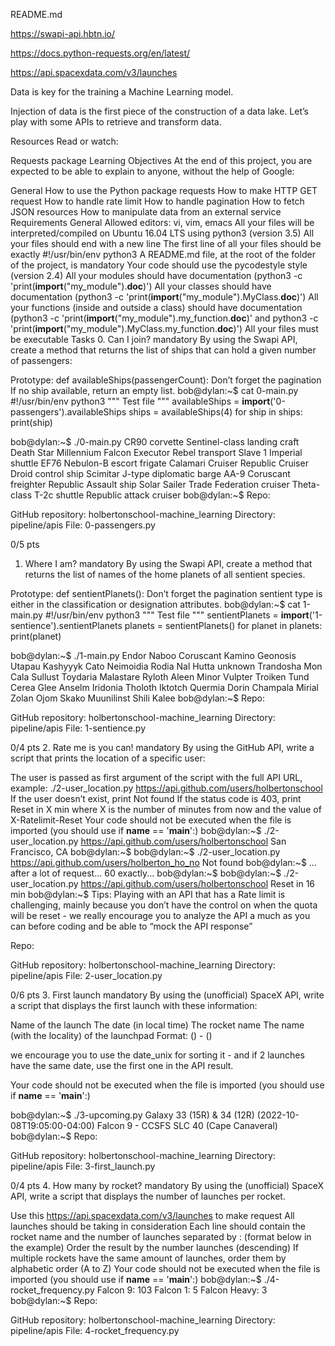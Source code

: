 README.md

https://swapi-api.hbtn.io/

https://docs.python-requests.org/en/latest/

https://api.spacexdata.com/v3/launches


Data is key for the training a Machine Learning model.

Injection of data is the first piece of the construction of a data lake. Let’s play with some APIs to retrieve and transform data.

Resources
Read or watch:

Requests package
Learning Objectives
At the end of this project, you are expected to be able to explain to anyone, without the help of Google:

General
How to use the Python package requests
How to make HTTP GET request
How to handle rate limit
How to handle pagination
How to fetch JSON resources
How to manipulate data from an external service
Requirements
General
Allowed editors: vi, vim, emacs
All your files will be interpreted/compiled on Ubuntu 16.04 LTS using python3 (version 3.5)
All your files should end with a new line
The first line of all your files should be exactly #!/usr/bin/env python3
A README.md file, at the root of the folder of the project, is mandatory
Your code should use the pycodestyle style (version 2.4)
All your modules should have documentation (python3 -c 'print(__import__("my_module").__doc__)')
All your classes should have documentation (python3 -c 'print(__import__("my_module").MyClass.__doc__)')
All your functions (inside and outside a class) should have documentation (python3 -c 'print(__import__("my_module").my_function.__doc__)' and python3 -c 'print(__import__("my_module").MyClass.my_function.__doc__)')
All your files must be executable
Tasks
0. Can I join?
mandatory
By using the Swapi API, create a method that returns the list of ships that can hold a given number of passengers:

Prototype: def availableShips(passengerCount):
Don’t forget the pagination
If no ship available, return an empty list.
bob@dylan:~$ cat 0-main.py
#!/usr/bin/env python3
"""
Test file
"""
availableShips = __import__('0-passengers').availableShips
ships = availableShips(4)
for ship in ships:
    print(ship)

bob@dylan:~$ ./0-main.py
CR90 corvette
Sentinel-class landing craft
Death Star
Millennium Falcon
Executor
Rebel transport
Slave 1
Imperial shuttle
EF76 Nebulon-B escort frigate
Calamari Cruiser
Republic Cruiser
Droid control ship
Scimitar
J-type diplomatic barge
AA-9 Coruscant freighter
Republic Assault ship
Solar Sailer
Trade Federation cruiser
Theta-class T-2c shuttle
Republic attack cruiser
bob@dylan:~$
Repo:

GitHub repository: holbertonschool-machine_learning
Directory: pipeline/apis
File: 0-passengers.py
  
0/5 pts
1. Where I am?
mandatory
By using the Swapi API, create a method that returns the list of names of the home planets of all sentient species.

Prototype: def sentientPlanets():
Don’t forget the pagination
sentient type is either in the classification or designation attributes.
bob@dylan:~$ cat 1-main.py
#!/usr/bin/env python3
"""
Test file
"""
sentientPlanets = __import__('1-sentience').sentientPlanets
planets = sentientPlanets()
for planet in planets:
    print(planet)

bob@dylan:~$ ./1-main.py
Endor
Naboo
Coruscant
Kamino
Geonosis
Utapau
Kashyyyk
Cato Neimoidia
Rodia
Nal Hutta
unknown
Trandosha
Mon Cala
Sullust
Toydaria
Malastare
Ryloth
Aleen Minor
Vulpter
Troiken
Tund
Cerea
Glee Anselm
Iridonia
Tholoth
Iktotch
Quermia
Dorin
Champala
Mirial
Zolan
Ojom
Skako
Muunilinst
Shili
Kalee
bob@dylan:~$
Repo:

GitHub repository: holbertonschool-machine_learning
Directory: pipeline/apis
File: 1-sentience.py
  
0/4 pts
2. Rate me is you can!
mandatory
By using the GitHub API, write a script that prints the location of a specific user:

The user is passed as first argument of the script with the full API URL, example: ./2-user_location.py https://api.github.com/users/holbertonschool
If the user doesn’t exist, print Not found
If the status code is 403, print Reset in X min where X is the number of minutes from now and the value of X-Ratelimit-Reset
Your code should not be executed when the file is imported (you should use if __name__ == '__main__':)
bob@dylan:~$ ./2-user_location.py https://api.github.com/users/holbertonschool
San Francisco, CA
bob@dylan:~$
bob@dylan:~$ ./2-user_location.py https://api.github.com/users/holberton_ho_no
Not found
bob@dylan:~$
... after a lot of request... 60 exactly...
bob@dylan:~$
bob@dylan:~$ ./2-user_location.py https://api.github.com/users/holbertonschool
Reset in 16 min
bob@dylan:~$ 
Tips: Playing with an API that has a Rate limit is challenging, mainly because you don’t have the control on when the quota will be reset - we really encourage you to analyze the API a much as you can before coding and be able to “mock the API response”

Repo:

GitHub repository: holbertonschool-machine_learning
Directory: pipeline/apis
File: 2-user_location.py
  
0/6 pts
3. First launch
mandatory
By using the (unofficial) SpaceX API, write a script that displays the first launch with these information:

Name of the launch
The date (in local time)
The rocket name
The name (with the locality) of the launchpad
Format: <launch name> (<date>) <rocket name> - <launchpad name> (<launchpad locality>)

we encourage you to use the date_unix for sorting it - and if 2 launches have the same date, use the first one in the API result.

Your code should not be executed when the file is imported (you should use if __name__ == '__main__':)

bob@dylan:~$ ./3-upcoming.py 
Galaxy 33 (15R) & 34 (12R) (2022-10-08T19:05:00-04:00) Falcon 9 - CCSFS SLC 40 (Cape Canaveral)
bob@dylan:~$ 
Repo:

GitHub repository: holbertonschool-machine_learning
Directory: pipeline/apis
File: 3-first_launch.py
  
0/4 pts
4. How many by rocket?
mandatory
By using the (unofficial) SpaceX API, write a script that displays the number of launches per rocket.

Use this https://api.spacexdata.com/v3/launches to make request
All launches should be taking in consideration
Each line should contain the rocket name and the number of launches separated by : (format below in the example)
Order the result by the number launches (descending)
If multiple rockets have the same amount of launches, order them by alphabetic order (A to Z)
Your code should not be executed when the file is imported (you should use if __name__ == '__main__':)
bob@dylan:~$ ./4-rocket_frequency.py
Falcon 9: 103
Falcon 1: 5
Falcon Heavy: 3
bob@dylan:~$ 
Repo:

GitHub repository: holbertonschool-machine_learning
Directory: pipeline/apis
File: 4-rocket_frequency.py